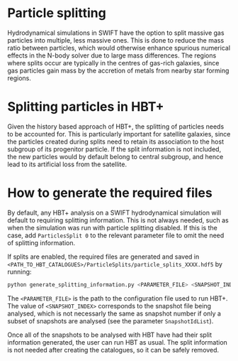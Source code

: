 # Particle splitting

Hydrodynamical simulations in SWIFT have the option to split massive gas particles into multiple, less massive ones. This is done to reduce the mass ratio between particles, which would otherwise enhance spurious numerical effects in the N-body solver due to large mass differences. The regions where splits occur are typically in the centres of gas-rich galaxies, since gas particles gain mass by the accretion of metals from nearby star forming regions.

# Splitting particles in HBT+

Given the history based approach of HBT+, the splitting of particles needs to be accounted for. This is particularly important for satellite galaxies, since the particles created during splits need to retain its association to the host subgroup of its progenitor particle. If the split information is not included, the new particles would by default belong to central subgroup, and hence lead to its artificial loss from the satellite.

# How to generate the required files

By default, any HBT+ analysis on a SWIFT hydrodynamical simulation will default to requiring splitting information. This is not always needed, such as when the simulation was run with particle splitting disabled. If this is the case, add `ParticlesSplit 0` to the relevant parameter file to omit the need of splitting information.  

If splits are enabled, the required files are generated and saved in `<PATH_TO_HBT_CATALOGUES>/ParticleSplits/particle_splits_XXXX.hdf5` by running:
```bash
python generate_splitting_information.py <PARAMETER_FILE> <SNAPSHOT_INDEX>
```
The `<PARAMETER_FILE>` is the path to the configuration file used to run HBT+. The value of `<SNAPSHOT_INDEX>` corresponds to the snapshot file being analysed, which is not necessarly the same as snapshot number if only a subset of snapshots are analysed (see the parameter `SnapshotIdList`).

Once all of the snapshots to be analysed with HBT have had their split information generated, the user can run HBT as usual. The split information is not needed after creating the catalogues, so it can be safely removed.
